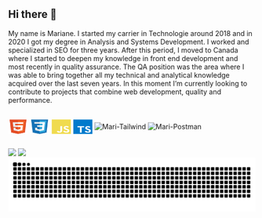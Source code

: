 ## Hi there 👋
<div>
  <p>My name is Mariane. I started my carrier in Technologie around 2018 and in 2020 I got my degree in Analysis and Systems Development. I worked and specialized in SEO for three years. After this period, I moved to Canada where I started to deepen my knowledge in front end development and most recently in quality assurance. The QA position was the area where I was able to bring together all my technical and analytical knowledge acquired over the last seven years. In this moment I’m currently looking to contribute to projects that combine web development, quality and performance.</p>
</div>
<br>
<div style="display: inline_block">
  <!--  <h3>Technologies and Tools</h3> -->
  <img align="center" alt="Mari-HTML" height="30" width="40" src="https://raw.githubusercontent.com/devicons/devicon/master/icons/html5/html5-original.svg">
  <img align="center" alt="Mari-CSS" height="30" width="40" src="https://raw.githubusercontent.com/devicons/devicon/master/icons/css3/css3-original.svg">
  <img align="center" alt="Mari-Js" height="30" width="40" src="https://raw.githubusercontent.com/devicons/devicon/master/icons/javascript/javascript-plain.svg">
  <img align="center" alt="Mari-Ts" height="30" width="40" src="https://raw.githubusercontent.com/devicons/devicon/master/icons/typescript/typescript-plain.svg">
  <img align="center" alt="Mari-Tailwind" height="30" width="40" src="https://cdn.jsdelivr.net/gh/devicons/devicon@latest/icons/tailwindcss/tailwindcss-original.svg">
  <img align="center" alt="Mari-Postman" height="30" width="40" src="https://cdn.jsdelivr.net/gh/devicons/devicon@latest/icons/postman/postman-original.svg">
</div>
  
  ##
 
<div> 
  <a href = "mailto:maripirczak@gmail.com"><img src="https://img.shields.io/badge/-Gmail-%23E4405F?style=for-the-badge&logo=gmail&logoColor=white" target="_blank"></a>
  <a href="https://www.linkedin.com/in/mariane-pirczak/" target="_blank"><img src="https://img.shields.io/badge/-LinkedIn-%230077B5?style=for-the-badge&logo=linkedin&logoColor=white" target="_blank"></a> 
</div>

<picture>
  <source media="(prefers-color-scheme: dark)" srcset="https://raw.githubusercontent.com/maripirczak/maripirczak/output/github-contribution-grid-snake-dark.svg">
  <source media="(prefers-color-scheme: light)" srcset="https://raw.githubusercontent.com/maripirczak/maripirczak/output/github-contribution-grid-snake.svg">
  <img alt="github contribution grid snake animation" src="https://raw.githubusercontent.com/maripirczak/maripirczak/output/github-contribution-grid-snake.svg">
</picture>
